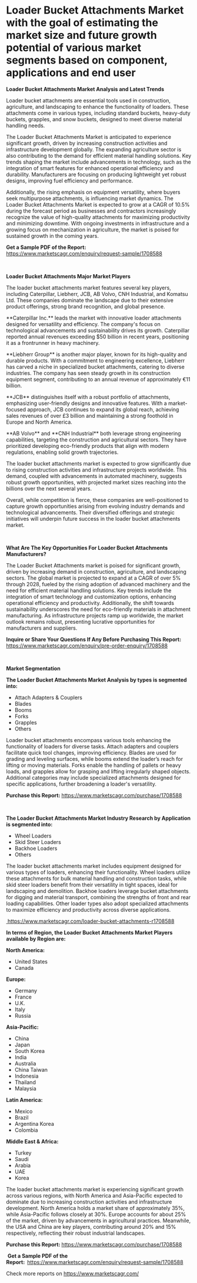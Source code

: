 <p><h1>Loader Bucket Attachments Market with the goal of estimating the market size and future growth potential of various market segments based on component, applications and end user</h1></p><p><strong>Loader Bucket Attachments Market Analysis and Latest Trends</strong></p>
<p><p>Loader bucket attachments are essential tools used in construction, agriculture, and landscaping to enhance the functionality of loaders. These attachments come in various types, including standard buckets, heavy-duty buckets, grapples, and snow buckets, designed to meet diverse material handling needs.</p><p>The Loader Bucket Attachments Market is anticipated to experience significant growth, driven by increasing construction activities and infrastructure development globally. The expanding agriculture sector is also contributing to the demand for efficient material handling solutions. Key trends shaping the market include advancements in technology, such as the integration of smart features for enhanced operational efficiency and durability. Manufacturers are focusing on producing lightweight yet robust designs, improving fuel efficiency and performance.</p><p>Additionally, the rising emphasis on equipment versatility, where buyers seek multipurpose attachments, is influencing market dynamics. The Loader Bucket Attachments Market is expected to grow at a CAGR of 10.5% during the forecast period as businesses and contractors increasingly recognize the value of high-quality attachments for maximizing productivity and minimizing downtime. With ongoing investments in infrastructure and a growing focus on mechanization in agriculture, the market is poised for sustained growth in the coming years.</p></p>
<p><strong>Get a Sample PDF of the Report:&nbsp;</strong> <a href="https://www.marketscagr.com/enquiry/request-sample/1708588?utm_campaign=3127&utm_medium=2&utm_source=Github&utm_content=ia&utm_term=10042025&utm_id=loader-bucket-attachments">https://www.marketscagr.com/enquiry/request-sample/1708588</a></p>
<p>&nbsp;</p>
<p><strong>Loader Bucket Attachments Major Market Players</strong></p>
<p><p>The loader bucket attachments market features several key players, including Caterpillar, Liebherr, JCB, AB Volvo, CNH Industrial, and Komatsu Ltd. These companies dominate the landscape due to their extensive product offerings, strong brand recognition, and global presence.</p><p>**Caterpillar Inc.** leads the market with innovative loader attachments designed for versatility and efficiency. The company's focus on technological advancements and sustainability drives its growth. Caterpillar reported annual revenues exceeding $50 billion in recent years, positioning it as a frontrunner in heavy machinery.</p><p>**Liebherr Group** is another major player, known for its high-quality and durable products. With a commitment to engineering excellence, Liebherr has carved a niche in specialized bucket attachments, catering to diverse industries. The company has seen steady growth in its construction equipment segment, contributing to an annual revenue of approximately €11 billion.</p><p>**JCB** distinguishes itself with a robust portfolio of attachments, emphasizing user-friendly designs and innovative features. With a market-focused approach, JCB continues to expand its global reach, achieving sales revenues of over £3 billion and maintaining a strong foothold in Europe and North America.</p><p>**AB Volvo** and **CNH Industrial** both leverage strong engineering capabilities, targeting the construction and agricultural sectors. They have prioritized developing eco-friendly products that align with modern regulations, enabling solid growth trajectories.</p><p>The loader bucket attachments market is expected to grow significantly due to rising construction activities and infrastructure projects worldwide. This demand, coupled with advancements in automated machinery, suggests robust growth opportunities, with projected market sizes reaching into the billions over the next several years.</p><p>Overall, while competition is fierce, these companies are well-positioned to capture growth opportunities arising from evolving industry demands and technological advancements. Their diversified offerings and strategic initiatives will underpin future success in the loader bucket attachments market.</p></p>
<p>&nbsp;</p>
<p><strong>What Are The Key Opportunities For Loader Bucket Attachments Manufacturers?</strong></p>
<p><p>The Loader Bucket Attachments market is poised for significant growth, driven by increasing demand in construction, agriculture, and landscaping sectors. The global market is projected to expand at a CAGR of over 5% through 2028, fueled by the rising adoption of advanced machinery and the need for efficient material handling solutions. Key trends include the integration of smart technology and customization options, enhancing operational efficiency and productivity. Additionally, the shift towards sustainability underscores the need for eco-friendly materials in attachment manufacturing. As infrastructure projects ramp up worldwide, the market outlook remains robust, presenting lucrative opportunities for manufacturers and suppliers.</p></p>
<p><strong>Inquire or Share Your Questions If Any Before Purchasing This Report:</strong> <a href="https://www.marketscagr.com/enquiry/pre-order-enquiry/1708588?utm_campaign=3127&utm_medium=2&utm_source=Github&utm_content=ia&utm_term=10042025&utm_id=loader-bucket-attachments">https://www.marketscagr.com/enquiry/pre-order-enquiry/1708588</a></p>
<p>&nbsp;</p>
<p><strong>Market Segmentation</strong></p>
<p><strong>The Loader Bucket Attachments Market Analysis by types is segmented into:</strong></p>
<p><ul><li>Attach Adapters & Couplers</li><li>Blades</li><li>Booms</li><li>Forks</li><li>Grapples</li><li>Others</li></ul></p>
<p><p>Loader bucket attachments encompass various tools enhancing the functionality of loaders for diverse tasks. Attach adapters and couplers facilitate quick tool changes, improving efficiency. Blades are used for grading and leveling surfaces, while booms extend the loader’s reach for lifting or moving materials. Forks enable the handling of pallets or heavy loads, and grapples allow for grasping and lifting irregularly shaped objects. Additional categories may include specialized attachments designed for specific applications, further broadening a loader's versatility.</p></p>
<p><strong>Purchase this Report:&nbsp;</strong><a href="https://www.marketscagr.com/purchase/1708588?utm_campaign=3127&utm_medium=2&utm_source=Github&utm_content=ia&utm_term=10042025&utm_id=loader-bucket-attachments">https://www.marketscagr.com/purchase/1708588</a></p>
<p>&nbsp;</p>
<p><strong>The Loader Bucket Attachments Market Industry Research by Application is segmented into:</strong></p>
<p><ul><li>Wheel Loaders</li><li>Skid Steer Loaders</li><li>Backhoe Loaders</li><li>Others</li></ul></p>
<p><p>The loader bucket attachments market includes equipment designed for various types of loaders, enhancing their functionality. Wheel loaders utilize these attachments for bulk material handling and construction tasks, while skid steer loaders benefit from their versatility in tight spaces, ideal for landscaping and demolition. Backhoe loaders leverage bucket attachments for digging and material transport, combining the strengths of front and rear loading capabilities. Other loader types also adopt specialized attachments to maximize efficiency and productivity across diverse applications.</p></p>
<p><a href="https://www.marketscagr.com/loader-bucket-attachments-r1708588?utm_campaign=3127&utm_medium=2&utm_source=Github&utm_content=ia&utm_term=10042025&utm_id=loader-bucket-attachments">&nbsp;https://www.marketscagr.com/loader-bucket-attachments-r1708588</a></p>
<p><strong>In terms of Region, the Loader Bucket Attachments Market Players available by Region are:</strong></p>
<p>
    <p> <strong> North America: </strong>
        <ul>
            <li>United States</li>
            <li>Canada</li>
        </ul>
        </p> 
    <p> <strong> Europe: </strong>
        <ul>
            <li>Germany</li>
            <li>France</li>
            <li>U.K.</li>
            <li>Italy</li>
            <li>Russia</li>
        </ul>
        </p> 
    <p> <strong> Asia-Pacific: </strong>
        <ul>
            <li>China</li>
            <li>Japan</li>
            <li>South Korea</li>
            <li>India</li>
            <li>Australia</li>
            <li>China Taiwan</li>
            <li>Indonesia</li>
            <li>Thailand</li>
            <li>Malaysia</li>
        </ul>
        </p> 
    <p> <strong> Latin America: </strong>
        <ul>
            <li>Mexico</li>
            <li>Brazil</li>
            <li>Argentina Korea</li>
            <li>Colombia</li>
        </ul>
        </p> 
    <p> <strong> Middle East & Africa: </strong>
        <ul>
            <li>Turkey</li>
            <li>Saudi</li>
            <li>Arabia</li>
            <li>UAE</li>
            <li>Korea</li>
        </ul>
    </p>
    </p>
<p><p>The loader bucket attachments market is experiencing significant growth across various regions, with North America and Asia-Pacific expected to dominate due to increasing construction activities and infrastructure development. North America holds a market share of approximately 35%, while Asia-Pacific follows closely at 30%. Europe accounts for about 25% of the market, driven by advancements in agricultural practices. Meanwhile, the USA and China are key players, contributing around 20% and 15% respectively, reflecting their robust industrial landscapes.</p></p>
<p><strong>Purchase this Report: </strong><a href="https://www.marketscagr.com/purchase/1708588?utm_campaign=3127&utm_medium=2&utm_source=Github&utm_content=ia&utm_term=10042025&utm_id=loader-bucket-attachments">https://www.marketscagr.com/purchase/1708588</a></p>
<p>&nbsp;<strong>Get a Sample PDF of the Report:&nbsp;&nbsp;</strong><a href="https://www.marketscagr.com/enquiry/request-sample/1708588?utm_campaign=3127&utm_medium=2&utm_source=Github&utm_content=ia&utm_term=10042025&utm_id=loader-bucket-attachments">https://www.marketscagr.com/enquiry/request-sample/1708588</a></p>
<p><strong></strong></p>
<p>Check more reports on <a href="https://www.marketscagr.com/?utm_campaign=3127&utm_medium=2&utm_source=Github&utm_content=ia&utm_term=10042025&utm_id=loader-bucket-attachments">https://www.marketscagr.com/</a></p>